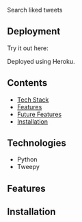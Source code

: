 Search liked tweets

## Deployment
Try it out here: 

Deployed using Heroku.

## Contents
* [Tech Stack](#tech-stack)
* [Features](#features)
* [Future Features](#future)
* [Installation](#installation)

## <a name="tech-stack"></a>Technologies
* Python
* Tweepy


## <a name="features"></a>Features


## <a name="installation"></a>Installation
